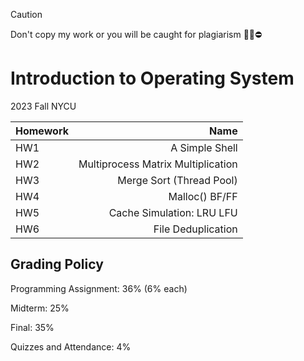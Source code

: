 > [!CAUTION]
> Don't copy my work or you will be caught for plagiarism 🙅‍♂️⛔️
# Introduction to Operating System
2023 Fall NYCU 

| Homework |               Name                  |        
| :---     |                                 ---:|
| HW1      |  A Simple Shell                    | 
| HW2      |  Multiprocess Matrix Multiplication |
| HW3      |  Merge Sort (Thread Pool)           |
| HW4      |  Malloc() BF/FF                     |
| HW5      |  Cache Simulation: LRU LFU          |
| HW6      |  File Deduplication                 |

## Grading Policy
Programming Assignment: 36% (6% each) 

Midterm: 25%

Final: 35%

Quizzes and Attendance: 4%

